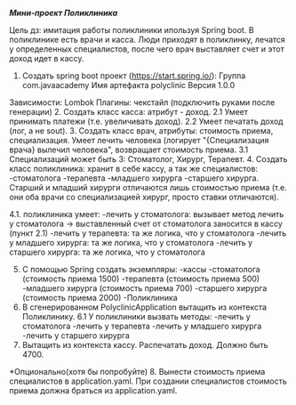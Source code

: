 ***Мини-проект Поликлиника***

Цель дз: имитация работы поликлиники ипользуя Spring boot.
В поликлинике есть врачи и касса.
Люди приходят в поликлинку, лечатся у определенных специалистов,
после чего врач выставляет счет и этот доход идет в кассу.

1. Создать spring boot проект (https://start.spring.io/):
   Группа com.javaacademy
   Имя артефакта polyclinic
   Версия 1.0.0

Зависимости: Lombok
Плагины: чекстайл (подключить руками после генерации)
2. Создать класс касса: атрибут - доход.
   2.1 Умеет принимать платежи (т.е. увеличивать доход).
   2.2 Умеет печатать доход (лог, а не sout).
3. Создать класс врач, атрибуты:  стоимость приема, специализация.
   Умеет лечить человека (логирует "{Специализация врача} вылечил человека",
   возвращает стоимость приема.
   3.1 Специализаций может быть 3: Стоматолог, Хирург, Терапевт.
4. Создать класс поликлиника: хранит в себе кассу, а так же специалистов:
   -стоматолога
   -терапевта
   -младшего хирурга
   -старшего хирурга.
   Старший и младший хирурги отличаются лишь стоимостью приема
   (т.е. они оба врачи со специализацией хирург, просто ставки отличаются).

4.1. поликлиника умеет:
-лечить у стоматолога: вызывает метод лечить у стоматолога ->
выставленный счет от стоматолога заносится в кассу (пункт 2.1)
-лечить у терапевта: та же логика, что у стоматолога
-лечить у младшего хирурга: та же логика, что у стоматолога
-лечить у старшего хирурга: та же логика, что у стоматолога

5. С помощью Spring создать экземпляры:
   -кассы
   -стоматолога (стоимость приема 1500)
   -терапевта (стоимость приема 500)
   -младшего хирурга (стоимость приема 700)
   -старшего хирурга (стоимость приема 2000)
   -Поликлиника
6. В сгенерированном PolyclinicApplication вытащить из контекста Поликлинику.
   6.1 У поликлиники вызвать методы:
   -лечить у стоматолога
   -лечить у терапевта
   -лечить у младшего хирурга
   -лечить у старшего хирурга
7. Вытащить из контекста кассу. Распечатать доход. Должно быть 4700.

*Опционально(хотя бы попробуйте)
8. Вынести стоимость приема специалистов в application.yaml.
   При создании специалистов стоимость приема должна браться из application.yaml.

